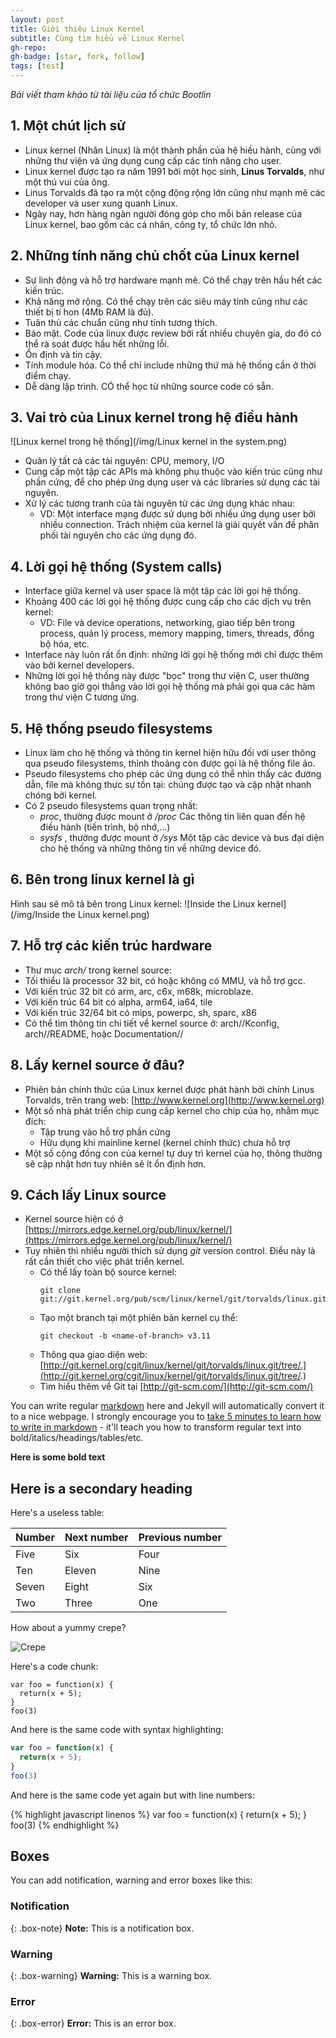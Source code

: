 ```yaml
---
layout: post
title: Giới thiệu Linux Kernel
subtitle: Cùng tìm hiểu về Linux Kernel
gh-repo: 
gh-badge: [star, fork, follow]
tags: [test]
---
```


_Bài viết tham khảo từ tài liệu của tổ chức Bootlin_

## 1. Một chút lịch sử
  * Linux kernel (Nhân Linux) là một thành phần của hệ hiều hành, cùng với những thư viện và ứng dụng cung cấp các tính năng cho user.
  * Linux kernel được tạo ra năm 1991 bởi một học sinh, **Linus Torvalds**, như một thú vui của ông.
  * Linus Torvalds đã tạo ra một cộng động rộng lớn cũng như mạnh mẽ các developer và user xung quanh Linux.
  * Ngày nay, hơn hàng ngàn người đóng góp cho mỗi bản release của Linux kernel, bao gồm các cá nhân, công ty, tổ chức lớn nhỏ.

## 2. Những tính năng chủ chốt của Linux kernel
  * Sự linh động và hỗ trợ hardware mạnh mẽ. Có thể chạy trên hầu hết các kiến trúc.
  * Khả năng mở rộng. Có thể chạy trên các siêu máy tính cũng như các thiết bị tí hon (4Mb RAM là đủ).
  * Tuân thủ các chuẩn cũng như tính tương thích.
  * Bảo mật. Code của linux được review bởi rất nhiều chuyên gia, do đó có thể rà soát được hầu hết những lỗi.
  * Ổn định và tin cậy.
  * Tính module hóa. Có thể chỉ include những thứ mà hệ thống cần ở thời điểm chạy.
  * Dễ  dàng lập trình. CÓ thể học từ những source code có sẵn. 

## 3. Vai trò của Linux kernel trong hệ điều hành
  ![Linux kernel trong hệ thống](/img/Linux kernel in the system.png)

  * Quản lý tất cả các tài nguyên: CPU, memory, I/O
  * Cung cấp một tập các APIs mà không phụ thuộc vào kiến trúc cũng như phần cứng, để cho phép ứng dụng user và các libraries sử dụng các tài nguyên.
  * Xử lý các tương tranh của tài nguyên từ các ứng dụng khác nhau:
    * VD: Một interface mạng được sử dụng bởi nhiều ứng dụng user bởi nhiều connection. Trách nhiệm của kernel là giải quyết vấn đề phân phối tài nguyên cho các ứng dụng đó.

## 4. Lời gọi hệ thống (System calls)
  * Interface giữa kernel và user space là một tập các lời gọi hệ thống.
  * Khoảng 400 các lời gọi hệ thống được cung cấp cho các dịch vụ trên kernel:
    * VD: File và device operations, networking, giao tiếp bên trong process, quản lý process, memory mapping, timers, threads, đồng bộ hóa, etc.
  * Interface này luôn rất ổn định: những lời gọi hệ thống mới chỉ được thêm vào bởi kernel developers.
  * Những lời gọi hệ thống này được "bọc" trong thư viện C, user thường không bao giờ gọi thẳng vào lời gọi hệ thống mà phải gọi qua các hàm trong thư viện C tương ứng.

## 5. Hệ thống pseudo filesystems
  * Linux làm cho hệ thống và thông tin kernel hiện hữu đối với user thông qua pseudo filesystems, thỉnh thoảng còn được gọi là hệ thống file ảo.
  * Pseudo filesystems cho phép các ứng dụng có thể nhìn thấy các đường dẫn, file mà không thực sự tồn tại: chúng được tạo và cập nhật nhanh chóng bởi kernel.
  * Có 2 pseudo filesystems quan trọng nhất:
    * _proc_, thường được mount ở _/proc_
    Các thông tin liên quan đến hệ điều hành (tiến trình, bộ nhớ,...)
    * _sysfs_ , thường được mount ở _/sys_
    Một tập các device và bus đại diện cho hệ thống và những thông tin về những device đó.

## 6. Bên trong linux kernel là gì
  Hình sau sẽ mô tả bên trong Linux kernel:
   ![Inside the Linux kernel](/img/Inside the Linux kernel.png)

## 7. Hỗ trợ các kiến trúc hardware
  * Thư mục _arch/_ trong kernel source:
  * Tối thiểu là processor 32 bit, có hoặc không có MMU, và hỗ trợ gcc.
  * Với kiến trúc 32 bit có arm, arc, c6x, m68k, microblaze.
  * Với kiến trúc 64 bit có alpha, arm64, ia64, tile
  * Với kiến trúc 32/64 bit có mips, powerpc, sh, sparc, x86
  * Có thể tìm thông tin chi tiết về kernel source ở: arch/<arch>/Kconfig, arch/<arch>/README, hoặc Documentation/<arch>/

## 8. Lấy kernel source ở đâu?
  * Phiên bản chính thức của Linux kernel được phát hành bởi chính Linus Torvalds, trên trang web: [http://www.kernel.org](http://www.kernel.org)
  * Một số nhà phát triển chip cung cấp kernel cho chip của họ, nhằm mục đích:
    * Tập trung vào hỗ trợ phần cứng
    * Hữu dụng khi mainline kernel (kernel chính thức) chưa hỗ trợ
  * Một số cộng đồng con của kernel tự duy trì kernel của họ, thông thường sẽ cập nhật hơn tuy nhiên sẽ ít ổn định hơn.

## 9. Cách lấy Linux source
  * Kernel source hiện có ở [https://mirrors.edge.kernel.org/pub/linux/kernel/](https://mirrors.edge.kernel.org/pub/linux/kernel/)
  * Tuy nhiên thì nhiều người thích sử dụng _git_ version control. Điều này là rất cần thiết cho việc phát triển kernel.
    * Có thể lấy toàn bộ source kernel:
      ~~~
      git clone git://git.kernel.org/pub/scm/linux/kernel/git/torvalds/linux.git
      ~~~
    * Tạo một branch tại một phiên bản kernel cụ thể:
      ~~~
      git checkout -b <name-of-branch> v3.11
      ~~~
    * Thông qua giao diện web: [http://git.kernel.org/cgit/linux/kernel/git/torvalds/linux.git/tree/.](http://git.kernel.org/cgit/linux/kernel/git/torvalds/linux.git/tree/.)
    * Tìm hiểu thêm về Git tại [http://git-scm.com/](http://git-scm.com/)



You can write regular [markdown](http://markdowntutorial.com/) here and Jekyll will automatically convert it to a nice webpage.  I strongly encourage you to [take 5 minutes to learn how to write in markdown](http://markdowntutorial.com/) - it'll teach you how to transform regular text into bold/italics/headings/tables/etc.

**Here is some bold text**

## Here is a secondary heading

Here's a useless table:

| Number | Next number | Previous number |
| :------ |:--- | :--- |
| Five | Six | Four |
| Ten | Eleven | Nine |
| Seven | Eight | Six |
| Two | Three | One |


How about a yummy crepe?

![Crepe](http://s3-media3.fl.yelpcdn.com/bphoto/cQ1Yoa75m2yUFFbY2xwuqw/348s.jpg)

Here's a code chunk:

~~~
var foo = function(x) {
  return(x + 5);
}
foo(3)
~~~

And here is the same code with syntax highlighting:

```javascript
var foo = function(x) {
  return(x + 5);
}
foo(3)
```

And here is the same code yet again but with line numbers:

{% highlight javascript linenos %}
var foo = function(x) {
  return(x + 5);
}
foo(3)
{% endhighlight %}

## Boxes
You can add notification, warning and error boxes like this:

### Notification

{: .box-note}
**Note:** This is a notification box.

### Warning

{: .box-warning}
**Warning:** This is a warning box.

### Error

{: .box-error}
**Error:** This is an error box.
